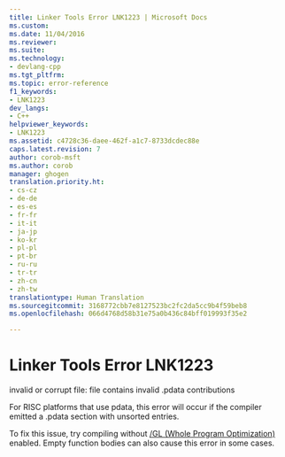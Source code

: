 ```yaml
---
title: Linker Tools Error LNK1223 | Microsoft Docs
ms.custom: 
ms.date: 11/04/2016
ms.reviewer: 
ms.suite: 
ms.technology:
- devlang-cpp
ms.tgt_pltfrm: 
ms.topic: error-reference
f1_keywords:
- LNK1223
dev_langs:
- C++
helpviewer_keywords:
- LNK1223
ms.assetid: c4728c36-daee-462f-a1c7-8733dcdec88e
caps.latest.revision: 7
author: corob-msft
ms.author: corob
manager: ghogen
translation.priority.ht:
- cs-cz
- de-de
- es-es
- fr-fr
- it-it
- ja-jp
- ko-kr
- pl-pl
- pt-br
- ru-ru
- tr-tr
- zh-cn
- zh-tw
translationtype: Human Translation
ms.sourcegitcommit: 3168772cbb7e8127523bc2fc2da5cc9b4f59beb8
ms.openlocfilehash: 066d4768d58b31e75a0b436c84bff019993f35e2

---
```

# Linker Tools Error LNK1223
invalid or corrupt file: file contains invalid .pdata contributions  
  
 For RISC platforms that use pdata, this error will occur if the compiler emitted a .pdata section with unsorted entries.  
  
 To fix this issue, try compiling without [/GL (Whole Program Optimization)](../../error-messages/tool-errors/linker-tools-error-lnk1223.md) enabled. Empty function bodies can also cause this error in some cases.


<!--HONumber=Jan17_HO2-->


